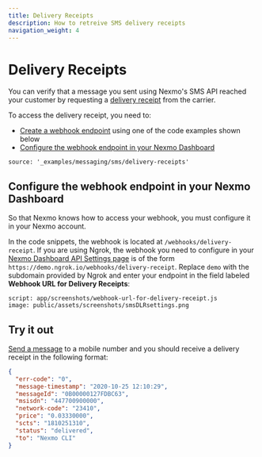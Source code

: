 ```yaml
---
title: Delivery Receipts
description: How to retreive SMS delivery receipts
navigation_weight: 4
---
```


# Delivery Receipts

You can verify that a message you sent using Nexmo's SMS API reached your customer by requesting a [delivery receipt](/messaging/sms/guides/delivery-receipts) from the carrier.

To access the delivery receipt, you need to:

* [Create a webhook endpoint](before-you-begin#webhooks) using one of the code examples shown below
* [Configure the webhook endpoint in your Nexmo Dashboard](#configure-the-webhook-endpoint-in-your-nexmo-dashboard)


```code_snippets
source: '_examples/messaging/sms/delivery-receipts'
```

## Configure the webhook endpoint in your Nexmo Dashboard

So that Nexmo knows how to access your webhook, you must configure it in your Nexmo account.

In the code snippets, the webhook is located at `/webhooks/delivery-receipt`. If you are using Ngrok, the webhook you need to configure in your [Nexmo Dashboard API Settings page](https://dashboard.nexmo.com/settings) is of the form `https://demo.ngrok.io/webhooks/delivery-receipt`. Replace `demo` with the subdomain provided by Ngrok and enter your endpoint in the field labeled **Webhook URL for Delivery Receipts**:

```screenshot
script: app/screenshots/webhook-url-for-delivery-receipt.js
image: public/assets/screenshots/smsDLRsettings.png
```

## Try it out

[Send a message](send-an-sms) to a mobile number and you should receive a delivery receipt in the following format:

```json
{
  "err-code": "0",
  "message-timestamp": "2020-10-25 12:10:29",
  "messageId": "0B00000127FDBC63",
  "msisdn": "447700900000",
  "network-code": "23410",
  "price": "0.03330000",
  "scts": "1810251310",
  "status": "delivered",
  "to": "Nexmo CLI"
}
```
